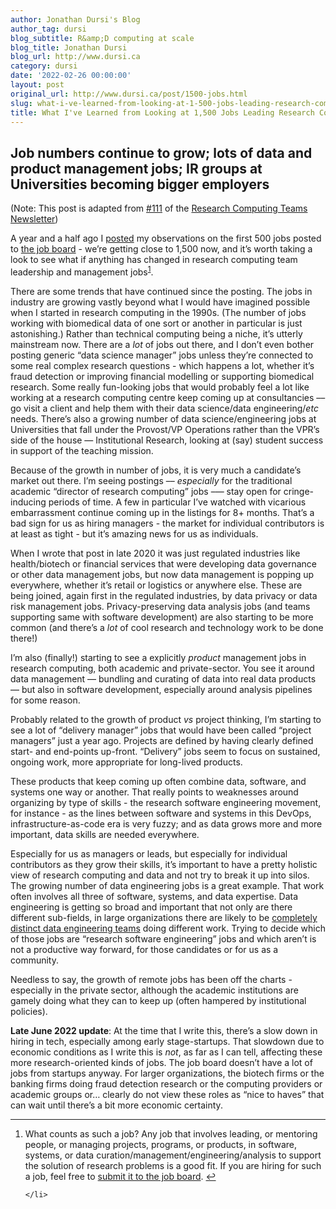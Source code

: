 ```yaml
---
author: Jonathan Dursi's Blog
author_tag: dursi
blog_subtitle: R&amp;D computing at scale
blog_title: Jonathan Dursi
blog_url: http://www.dursi.ca
category: dursi
date: '2022-02-26 00:00:00'
layout: post
original_url: http://www.dursi.ca/post/1500-jobs.html
slug: what-i-ve-learned-from-looking-at-1-500-jobs-leading-research-computing-teams
title: What I've Learned from Looking at 1,500 Jobs Leading Research Computing Teams
---
```


<h2 id="job-numbers-continue-to-grow-lots-of-data-and-product-management-jobs-ir-groups-at-universities-becoming-bigger-employers">Job numbers continue to grow; lots of data and product management jobs; IR groups at Universities becoming bigger employers</h2>

<p>(Note: This post is adapted from <a href="https://www.researchcomputingteams.org/newsletter_issues/0111">#111</a> of the <a href="https://www.researchcomputingteams.org">Research Computing Teams Newsletter</a>)</p>


<p>A year and a half ago I <a href="https://www.dursi.ca/post/jobs_managing_research_computing_teams">posted</a> my observations on the first 500 jobs posted to <a href="https://www.researchcomputingteams.org/jobs">the job board</a> - we’re getting close to 1,500 now, and it’s worth taking a look to see what if anything has changed in research computing team leadership and management jobs<sup id="fnref:1"><a class="footnote" href="https://www.dursi.ca/feed.xml#fn:1" rel="footnote">1</a></sup>.</p>


<p>There are some trends that have continued since the posting.  The jobs in industry are growing vastly beyond what I would have imagined possible when I started in research computing in the 1990s.  (The number of jobs working with biomedical data of one sort or another in particular is just astonishing.)  Rather than technical computing being a niche, it’s utterly mainstream now.  There are a <em>lot</em> of jobs out there, and I don’t even bother posting generic “data science manager” jobs unless they’re connected to some real complex research questions - which happens a lot, whether it’s fraud detection or improving financial modelling or supporting biomedical research.  Some really fun-looking jobs that would probably feel a lot like working at a research computing centre keep coming up at consultancies –– go visit a client and help them with their data science/data engineering/<em>etc</em> needs.  There’s also a growing number of data science/engineering jobs at Universities that fall under the Provost/VP Operations rather than the VPR’s side of the house — Institutional Research, looking at (say) student success in support of the teaching mission.</p>


<p>Because of the growth in number of jobs, it is very much a candidate’s market out there.  I’m seeing postings –– <em>especially</em> for the traditional academic “director of research computing” jobs –— stay open for cringe-inducing periods of time.  A few in particular I’ve watched with vicarious embarrassment continue coming up in the listings for 8+ months.  That’s a bad sign for us as hiring managers - the market for individual contributors is at least as tight - but it’s amazing news for us as individuals.</p>


<p>When I wrote that post in late 2020 it was just regulated industries like health/biotech or financial services that were developing data governance or other data management jobs, but now data management is popping up everywhere, whether it’s retail or logistics or anywhere else.   These are being joined, again first in the regulated industries, by data privacy or data risk management jobs.  Privacy-preserving data analysis jobs (and teams supporting same with software development) are also starting to be more common (and there’s a <em>lot</em> of cool research and technology work to be done there!)</p>


<p>I’m also (finally!) starting to see a explicitly <em>product</em> management jobs in research computing, both academic and private-sector.  You see it around data management — bundling and curating of data into real data products — but also in software development, especially around analysis pipelines for some reason.</p>


<p>Probably related to the growth of product <em>vs</em> project thinking, I’m starting to see a lot of “delivery manager” jobs that would have been called “project managers” just a year ago.   Projects are defined by having clearly defined start- and end-points up-front.  “Delivery” jobs seem to focus on sustained, ongoing work, more appropriate for long-lived products.</p>


<p>These products that keep coming up often combine data, software, and systems one way or another.  That really points to weaknesses around organizing by type of skills - the research software engineering movement, for instance - as the lines between software and systems in this DevOps, infrastructure-as-code era is very fuzzy; and as data grows more and more important, data skills are needed everywhere.</p>


<p>Especially for us as managers or leads, but especially for individual contributors as they grow their skills, it’s important to have a pretty holistic view of research computing and data and not try to break it up into silos.  The growing number of data engineering jobs is a great example.  That work often involves all three of software, systems, and data expertise.   Data engineering is getting so broad and important that not only are there different sub-fields, in large organizations there are likely to be <a href="https://medium.com/data-arena/team-topologies-for-data-engineering-teams-a15c5eb3849c">completely distinct data engineering teams</a> doing different work.  Trying to decide which of those jobs are “research software engineering” jobs and which aren’t is not a productive way forward, for those candidates or for us as a community.</p>


<p>Needless to say, the growth of remote jobs has been off the charts - especially in the private sector, although the academic institutions are gamely doing what they can to keep up (often hampered by institutional policies).</p>


<p><strong>Late June 2022 update</strong>: At the time that I write this, there’s a slow down in hiring in tech, especially among early stage-startups.  That slowdown due to economic conditions as I write this is <em>not</em>, as far as I can tell, affecting these more research-oriented kinds of jobs.  The job board doesn’t have a lot of jobs from startups anyway.  For larger organizations, the biotech firms or the banking firms doing fraud detection research or the computing providers or academic groups or…  clearly do not view these roles as “nice to haves” that can wait until there’s a bit more economic certainty.</p>


<hr />

<div class="footnotes">
  <ol>
    <li id="fn:1">
      <p>What counts as such a job?  Any job that involves leading, or mentoring people, or managing projects, programs, or products, in software, systems, or data curation/management/engineering/analysis to support the solution of research problems is a good fit.  If you are hiring for such a job, feel free to <a href="https://airtable.com/shrL6QGic3Mv9JFrs">submit it to the job board</a>. <a class="reversefootnote" href="https://www.dursi.ca/feed.xml#fnref:1">&#8617;</a></p>

    </li>
  </ol>
</div>